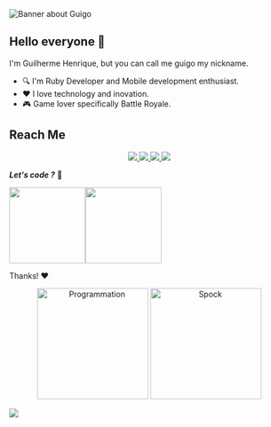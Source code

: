 <img src="https://github.com/guigo/guigo/blob/main/banner.jpeg" alt="Banner about Guigo">

## Hello everyone 👋

I'm Guilherme Henrique, but you can call me guigo my nickname.

- :mag:  I'm Ruby Developer and Mobile development enthusiast. 
- :heart:  I love technology and inovation. 
- :video_game:  Game lover specifically Battle Royale. 

## Reach Me

<p id="socialIcons" align="center">
  <a href="https://www.linkedin.com/in/guilherme-henrique-14408957/" alt="LinkedIn">
     <img src="https://img.shields.io/badge/-LinkedIn-blue?style=flat-square&logo=linkedin" />
  </a>
  <a href="https://mail.google.com/" alt="Gmail">
    <img src="https://img.shields.io/badge/-Gmail-c14438?style=flat-square&logo=Gmail&logoColor=white&link=mailto:guilherme.tr.silva@gmail.com" />
  </a>   
  <a href="https://www.instagram.com/br4tech" alt="Instagram">
   <img src="https://img.shields.io/badge/-Instagram-ea4458?style=flat-square&logo=Instagram&logoColor=white" />
  </a>
  <a href="https://twitter.com/gui_goll" alt="twitter">
   <img src="https://img.shields.io/badge/-Twitter-2aa9e0?style=flat-square&logo=Instagram&logoColor=white" />
  </a>
</p>



_**Let's code ?**_ :rocket:


<img align="" height="137px" src="https://github-readme-stats.vercel.app/api?username=br4tech&hide_title=true&hide_border=true&show_icons=true&include_all_commits=true&line_height=21&bg_color=0,EC6C6C,FFD479,FFFC79,73FA79&theme=graywhite" /><!-- wi*quL3fcV --><img align="" height="137px" src="https://github-readme-stats.vercel.app/api/top-langs/?username=br4tech&hide_title=true&hide_border=true&layout=compact&bg_color=0,73FA79,73FDFF,D783FF&theme=graywhite" />

Thanks! :heart:

<p id="socialIcons" align="center">
  <img src="https://i.giphy.com/media/W0crByKlXhLlC/200.webp" alt="Programmation" width="200" />
  <img src="https://media3.giphy.com/media/RgAl2ESJFnIQ0/giphy.gif" alt="Spock" width="200"/>
</p>

<p id="socialIcons" align="">
 <img src="https://visitor-badge.glitch.me/badge?page_id=guigo/guigo"> 
</p>
  


